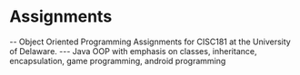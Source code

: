 Assignments
===========
 -- Object Oriented Programming Assignments for CISC181 at the University of Delaware.
  --- Java OOP with emphasis on classes, inheritance, encapsulation, game programming, android programming 
